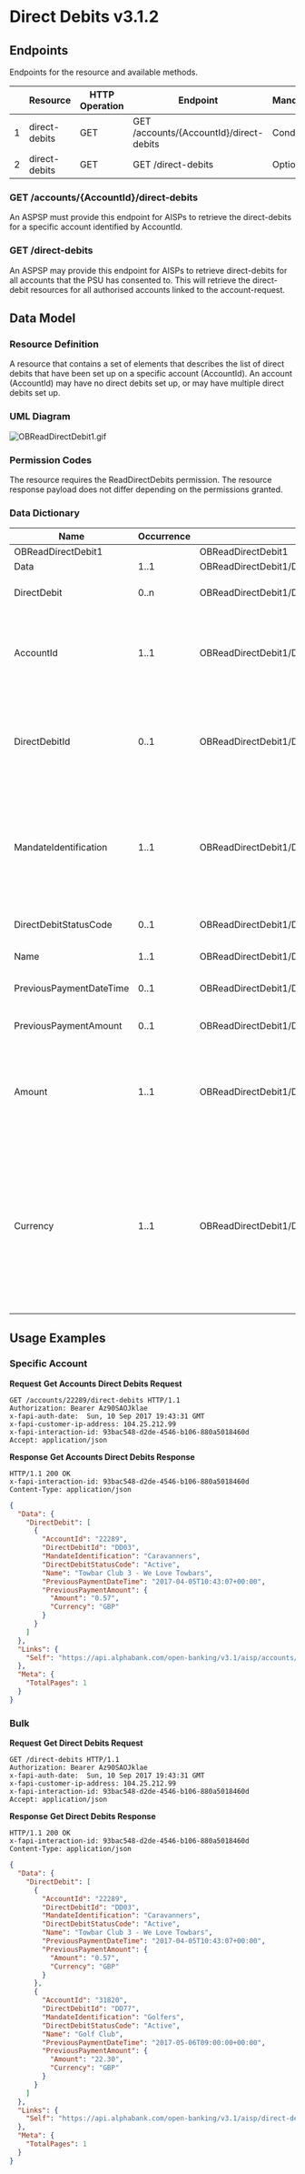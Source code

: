 # Direct Debits v3.1.2

## Endpoints

Endpoints for the resource and available methods.

|  |Resource |HTTP Operation |Endpoint |Mandatory? |Scope |Grant Type |Idempotency Key |Parameters |Request Object |Response Object |
| --- |--- |--- |--- |--- |--- |--- |--- |--- |--- |--- |
| 1 |direct-debits |GET |GET /accounts/{AccountId}/direct-debits |Conditional |accounts |Authorization Code |No | | |OBReadDirectDebit1 |
| 2 |direct-debits |GET |GET /direct-debits |Optional |accounts |Authorization Code |No |Pagination | |OBReadDirectDebit1 |

### GET /accounts/{AccountId}/direct-debits

An ASPSP must provide this endpoint for AISPs to retrieve the direct-debits for a specific account identified by AccountId.

### GET /direct-debits

An ASPSP may provide this endpoint for AISPs to retrieve direct-debits for all accounts that the PSU has consented to. This will retrieve the direct-debit resources for all authorised accounts linked to the account-request.

## Data Model

### Resource Definition

A resource that contains a set of elements that describes the list of direct debits that have been set up on a specific account (AccountId).
An account (AccountId) may have no direct debits set up, or may have multiple direct debits set up.

### UML Diagram

![ OBReadDirectDebit1.gif ]( images/DirectDebits/OBReadDirectDebit1.gif )

### Permission Codes

The resource requires the ReadDirectDebits permission. The resource response payload does not differ depending on the permissions granted.

### Data Dictionary

| Name |Occurrence |XPath |EnhancedDefinition |Class |Codes |Pattern |
| --- |--- |--- |--- |--- |--- |--- |
| OBReadDirectDebit1 | |OBReadDirectDebit1 | |OBReadDirectDebit1 | | |
| Data |1..1 |OBReadDirectDebit1/Data | |OBReadDataDirectDebit1 | | |
| DirectDebit |0..n |OBReadDirectDebit1/Data/DirectDebit |Account to or from which a cash entry is made. |OBDirectDebit1 | | |
| AccountId |1..1 |OBReadDirectDebit1/Data/DirectDebit/AccountId |A unique and immutable identifier used to identify the account resource. This identifier has no meaning to the account owner. |Max40Text | | |
| DirectDebitId |0..1 |OBReadDirectDebit1/Data/DirectDebit/DirectDebitId |A unique and immutable identifier used to identify the direct debit resource. This identifier has no meaning to the account owner. |Max40Text | | |
| MandateIdentification |1..1 |OBReadDirectDebit1/Data/DirectDebit/MandateIdentification |Direct Debit reference. For AUDDIS service users provide Core Reference. For non AUDDIS service users provide Core reference if possible or last used reference. |Max35Text | | |
| DirectDebitStatusCode |0..1 |OBReadDirectDebit1/Data/DirectDebit/DirectDebitStatusCode |Specifies the status of the direct debit in code form. |OBExternalDirectDebitStatus1Code |Active Inactive | |
| Name |1..1 |OBReadDirectDebit1/Data/DirectDebit/Name |Name of Service User. |Max70Text | | |
| PreviousPaymentDateTime |0..1 |OBReadDirectDebit1/Data/DirectDebit/PreviousPaymentDateTime |Date of most recent direct debit collection. |ISODateTime | | |
| PreviousPaymentAmount |0..1 |OBReadDirectDebit1/Data/DirectDebit/PreviousPaymentAmount |The amount of the most recent direct debit collection. |OBActiveOrHistoricCurrencyAndAmount | | |
| Amount |1..1 |OBReadDirectDebit1/Data/DirectDebit/PreviousPaymentAmount/Amount |A number of monetary units specified in an active currency where the unit of currency is explicit and compliant with ISO 4217. |OBActiveCurrencyAndAmount_SimpleType | |^\d{1,13}\.\d{1,5}$ |
| Currency |1..1 |OBReadDirectDebit1/Data/DirectDebit/PreviousPaymentAmount/Currency |A code allocated to a currency by a Maintenance Agency under an international identification scheme, as described in the latest edition of the international standard ISO 4217 "Codes for the representation of currencies and funds". |ActiveOrHistoricCurrencyCode | |^[A-Z]{3,3}$ |


## Usage Examples

### Specific Account

 **Request** **Get Accounts Direct Debits Request**

```
GET /accounts/22289/direct-debits HTTP/1.1
Authorization: Bearer Az90SAOJklae
x-fapi-auth-date:  Sun, 10 Sep 2017 19:43:31 GMT
x-fapi-customer-ip-address: 104.25.212.99
x-fapi-interaction-id: 93bac548-d2de-4546-b106-880a5018460d
Accept: application/json
```

 **Response** **Get Accounts Direct Debits Response**

```
HTTP/1.1 200 OK
x-fapi-interaction-id: 93bac548-d2de-4546-b106-880a5018460d
Content-Type: application/json
```
```json
{
  "Data": {
    "DirectDebit": [
      {
        "AccountId": "22289",
        "DirectDebitId": "DD03",
        "MandateIdentification": "Caravanners",
        "DirectDebitStatusCode": "Active",
        "Name": "Towbar Club 3 - We Love Towbars",
        "PreviousPaymentDateTime": "2017-04-05T10:43:07+00:00",
        "PreviousPaymentAmount": {
          "Amount": "0.57",
          "Currency": "GBP"
        }
      }
    ]
  },
  "Links": {
    "Self": "https://api.alphabank.com/open-banking/v3.1/aisp/accounts/22289/direct-debits/"
  },
  "Meta": {
    "TotalPages": 1
  }
}
```

### Bulk

 **Request** **Get Direct Debits Request**

```
GET /direct-debits HTTP/1.1
Authorization: Bearer Az90SAOJklae
x-fapi-auth-date:  Sun, 10 Sep 2017 19:43:31 GMT
x-fapi-customer-ip-address: 104.25.212.99
x-fapi-interaction-id: 93bac548-d2de-4546-b106-880a5018460d
Accept: application/json
```

 **Response** **Get Direct Debits Response**

```
HTTP/1.1 200 OK
x-fapi-interaction-id: 93bac548-d2de-4546-b106-880a5018460d
Content-Type: application/json
```
```json
{
  "Data": {
    "DirectDebit": [
      {
        "AccountId": "22289",
        "DirectDebitId": "DD03",
        "MandateIdentification": "Caravanners",
        "DirectDebitStatusCode": "Active",
        "Name": "Towbar Club 3 - We Love Towbars",
        "PreviousPaymentDateTime": "2017-04-05T10:43:07+00:00",
        "PreviousPaymentAmount": {
          "Amount": "0.57",
          "Currency": "GBP"
        }
      },
      {
        "AccountId": "31820",
        "DirectDebitId": "DD77",
        "MandateIdentification": "Golfers",
        "DirectDebitStatusCode": "Active",
        "Name": "Golf Club",
        "PreviousPaymentDateTime": "2017-05-06T09:00:00+00:00",
        "PreviousPaymentAmount": {
          "Amount": "22.30",
          "Currency": "GBP"
        }
      }
    ]
  },
  "Links": {
    "Self": "https://api.alphabank.com/open-banking/v3.1/aisp/direct-debits/"
  },
  "Meta": {
    "TotalPages": 1
  }
}
```